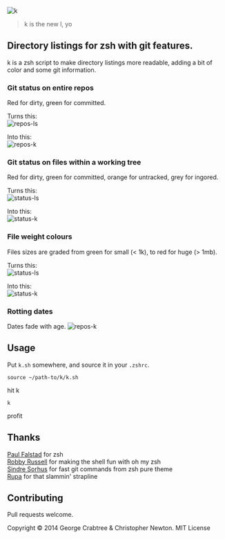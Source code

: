 ![k](https://raw.githubusercontent.com/supercrabtree/k/master/k-logo.png)

> k is the new l, yo

## Directory listings for zsh with git features. 
k is a zsh script to make directory listings more readable, adding a bit of color and some git information.

### Git status on entire repos
Red for dirty, green for committed.

Turns this:  
![repos-ls](https://raw.githubusercontent.com/supercrabtree/k/gh-pages/repos-ls.jpg)

Into this:  
![repos-k](https://raw.githubusercontent.com/supercrabtree/k/gh-pages/repos-k.jpg)

### Git status on files within a working tree
Red for dirty, green for committed, orange for untracked, grey for ingored.

Turns this:  
![status-ls](https://raw.githubusercontent.com/supercrabtree/k/gh-pages/status-ls.jpg)

Into this:  
![status-k](https://raw.githubusercontent.com/supercrabtree/k/gh-pages/status-k.jpg)

### File weight colours
Files sizes are graded from green for small (< 1k), to red for huge (> 1mb).

Turns this:  
![status-ls](https://raw.githubusercontent.com/supercrabtree/k/gh-pages/size-ls.jpg)

Into this:  
![status-k](https://raw.githubusercontent.com/supercrabtree/k/gh-pages/size-k.jpg)

### Rotting dates

Dates fade with age.
![repos-k](https://raw.githubusercontent.com/supercrabtree/k/gh-pages/repos-k.jpg)


## Usage
Put `k.sh` somewhere, and source it in your `.zshrc`.

```shell
source ~/path-to/k/k.sh
```

hit k

```shell
k
```

profit

## Thanks
[Paul Falstad](http://www.falstad.com/) for zsh  
[Robby Russell](https://github.com/robbyrussell) for making the shell fun with oh my zsh  
[Sindre Sorhus](https://github.com/sindresorhus) for fast git commands from zsh pure theme  
[Rupa](https://github.com/rupa/z) for that slammin' strapline  

## Contributing
Pull requests welcome.

Copyright © 2014 George Crabtree & Christopher Newton. MIT License
